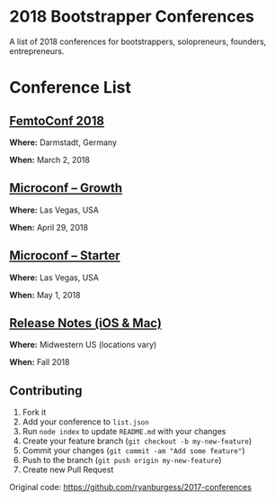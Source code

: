 # 2018 Bootstrapper Conferences
A list of 2018 conferences for bootstrappers, solopreneurs, founders, entrepreneurs.

# Conference List

## [FemtoConf 2018](https://www.femtoconf.com/2018/)
**Where:** Darmstadt, Germany

**When:** March 2, 2018
    
## [Microconf – Growth](http://www.microconf.com/growth/)
**Where:** Las Vegas, USA

**When:** April 29, 2018
    
## [Microconf – Starter](http://www.microconf.com/starter/)
**Where:** Las Vegas, USA

**When:** May 1, 2018
    
## [Release Notes (iOS & Mac)](https://releasenotes.tv/conference/)
**Where:** Midwestern US (locations vary)

**When:** Fall 2018
    
## Contributing
1. Fork it
2. Add your conference to `list.json`
3. Run `node index` to update `README.md` with your changes
4. Create your feature branch (`git checkout -b my-new-feature`)
5. Commit your changes (`git commit -am "Add some feature"`)
6. Push to the branch (`git push origin my-new-feature`)
7. Create new Pull Request

Original code: https://github.com/ryanburgess/2017-conferences
